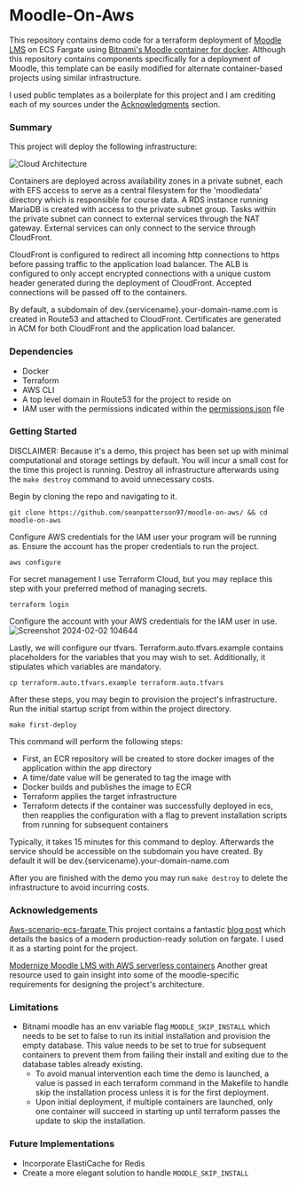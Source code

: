 # Moodle-On-Aws

This repository contains demo code for a terraform deployment of [Moodle LMS](https://moodle.org/) on ECS Fargate using [Bitnami's Moodle container for docker](https://bitnami.com/stack/moodle). Although this repository contains components specifically for a deployment of Moodle, this template can be easily modified for alternate container-based projects using similar infrastructure. 

I used public templates as a boilerplate for this project and I am crediting each of my sources under the [Acknowledgments](#acknowledgements) section. 

### Summary

This project will deploy the following infrastructure:

![Cloud Architecture](https://github.com/seanpatterson97/moodle-on-aws/assets/60835724/fe02b8da-3ade-437e-942f-33e337b0312d)

Containers are deployed across availability zones in a private subnet, each with EFS access to serve as a central filesystem for the 'moodledata' directory which is responsible for course data. A RDS instance running MariaDB is created with access to the private subnet group. Tasks within the private subnet can connect to external services through the NAT gateway. External services can only connect to the service through CloudFront. 

CloudFront is configured to redirect all incoming http connections to https before passing traffic to the application load balancer. The ALB is configured to only accept encrypted connections with a unique custom header generated during the deployment of CloudFront. Accepted connections will be passed off to the containers. 

By default, a subdomain of dev.{servicename}.your-domain-name.com is created in Route53 and attached to CloudFront. Certificates are generated in ACM for both CloudFront and the application load balancer.

### Dependencies
  * Docker
  * Terraform
  * AWS CLI
  * A top level domain in Route53 for the project to reside on
  * IAM user with the permissions indicated within the [permissions.json](permissions.json) file

### Getting Started

DISCLAIMER: Because it's a demo, this project has been set up with minimal computational and storage settings by default. You will incur a small cost for the time this project is running. Destroy all infrastructure afterwards using the ```make destroy``` command to avoid unnecessary costs.

Begin by cloning the repo and navigating to it.

```
git clone https://github.com/seanpatterson97/moodle-on-aws/ && cd moodle-on-aws
```

Configure AWS credentials for the IAM user your program will be running as. Ensure the account has the proper credentials to run the project.

```
aws configure
```

For secret management I use Terraform Cloud, but you may replace this step with your preferred method of managing secrets. 

```
terraform login
```

Configure the account with your AWS credentials for the IAM user in use. 
![Screenshot 2024-02-02 104644](https://github.com/seanpatterson97/moodle-on-aws/assets/60835724/bab54934-2c96-4d49-8b18-bac51955793b)

Lastly, we will configure our tfvars. Terraform.auto.tfvars.example contains placeholders for the variables that you may wish to set. Additionally, it stipulates which variables are mandatory. 

```
cp terraform.auto.tfvars.example terraform.auto.tfvars
```

After these steps, you may begin to provision the project's infrastructure. Run the initial startup script from within the project directory.
```
make first-deploy
```

This command will perform the following steps:
* First, an ECR repository will be created to store docker images of the application within the app directory
* A time/date value will be generated to tag the image with
* Docker builds and publishes the image to ECR
* Terraform applies the target infrastructure
* Terraform detects if the container was successfully deployed in ecs, then reapplies the configuration with a flag to prevent installation scripts from running for subsequent containers

Typically, it takes 15 minutes for this command to deploy. Afterwards the service should be accessible on the subdomain you have created. By default it will be dev.{servicename}.your-domain-name.com

After you are finished with the demo you may run ```make destroy``` to delete the infrastructure to avoid incurring costs.

### Acknowledgements
[Aws-scenario-ecs-fargate ](https://github.com/nexgeneerz/aws-scenario-ecs-fargate)
This project contains a fantastic [blog post](https://nexgeneerz.io/how-to-setup-amazon-ecs-fargate-terraform/) which details the basics of a modern production-ready solution on fargate. I used it as a starting point for the project.

[Modernize Moodle LMS with AWS serverless containers](https://aws.amazon.com/blogs/publicsector/modernize-moodle-lms-aws-serverless-containers/)
Another great resource used to gain insight into some of the moodle-specific requirements for designing the project's architecture. 

### Limitations
* Bitnami moodle has an env variable flag ```MOODLE_SKIP_INSTALL``` which needs to be set to false to run its initial installation and provision the empty database. This value needs to be set to true for subsequent containers to prevent them from failing their install and exiting due to the database tables already existing. 
	* To avoid manual intervention each time the demo is launched, a value is passed in each terraform command in the Makefile to handle skip the installation process unless it is for the first deployment.
	* Upon initial deployment, if multiple containers are launched, only one container will succeed in starting up until terraform passes the update to skip the installation.  

### Future Implementations 
* Incorporate ElastiCache for Redis
* Create a more elegant solution to handle ```MOODLE_SKIP_INSTALL```
